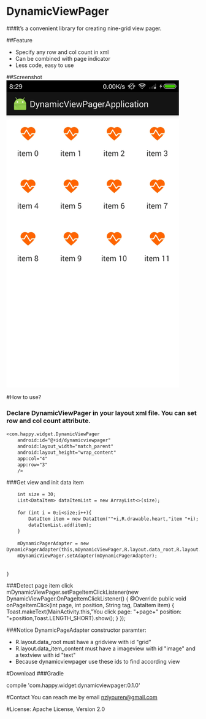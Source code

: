 # DynamicViewPager
###It’s a convenient library for creating nine-grid view pager. 

##Feature
* Specify any row and col count in xml
* Can be combined with page indicator
* Less code, easy to use


##Screenshot
<img src="https://raw.githubusercontent.com/nziyouren/DynamicViewPager/master/images/screenshot-2.gif" alt="Drawing" width="450px" />
  
  

#How to use?

### Declare DynamicViewPager in your layout xml file. You can set row and col count attribute.

    <com.happy.widget.DynamicViewPager
        android:id="@+id/dynamicviewpager"
        android:layout_width="match_parent"
        android:layout_height="wrap_content"
        app:col="4"
        app:row="3"
        />
        
###Get view and init data item
    
 
        int size = 30;
        List<DataItem> dataItemList = new ArrayList<>(size);

        for (int i = 0;i<size;i++){
            DataItem item = new DataItem(""+i,R.drawable.heart,"item "+i);
            dataItemList.add(item);
        }

        mDynamicPagerAdapter = new DynamicPagerAdapter(this,mDynamicViewPager,R.layout.data_root,R.layout.data_item_content,dataItemList);
        mDynamicViewPager.setAdapter(mDynamicPagerAdapter);


    }

    
###Detect page item click
      mDynamicViewPager.setPageItemClickListener(new DynamicViewPager.OnPageItemClickListener() {
            @Override
            public void onPageItemClick(int page, int position, String tag, DataItem item) {
                Toast.makeText(MainActivity.this,"You click page: "+page+" position: "+position,Toast.LENGTH_SHORT).show();
            }
        });

    
###Notice
DynamicPageAdapter constructor paramter:

* R.layout.data_root must have a gridview with id "grid"
* R.layout.data_item_content must have a imageview with id "image" and a textview with id "text"
* Because dynamicviewpager use these ids to find according view

#Download
###Gradle

compile 'com.happy.widget:dynamicviewpager:0.1.0'


#Contact
You can reach me by email nziyouren@gmail.com

#License:
Apache License, Version 2.0

